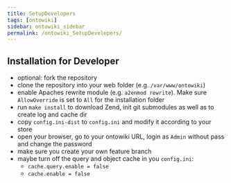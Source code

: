 ```yaml
---
title: SetupDevelopers
tags: [ontowiki]
sidebar: ontowiki_sidebar
permalink: /ontowiki_SetupDevelopers/
---
```

## Installation for Developer

* optional: fork the repository
* clone the repository into your web folder (e.g. `/var/www/ontowiki`)
* enable Apaches rewrite  module (e.g. `a2enmod rewrite`). Make sure `AllowOverride` is set to `All` for the installation folder
* run `make install` to download Zend, init git submodules as well as to create log and cache dir
* copy `config.ini-dist` to `config.ini` and modify it according to your store
* open your browser, go to your ontowiki URL, login as `Admin` without pass and change the password
* make sure you create your own feature branch
* maybe turn off the query and object cache in you `config.ini`:
  * `cache.query.enable = false`
  * `cache.enable = false`

